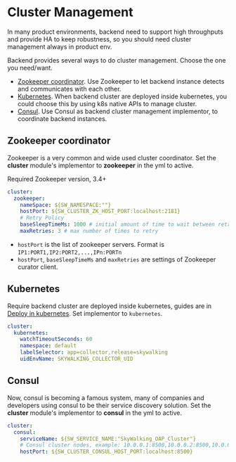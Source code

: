 # Cluster Management
In many product environments, backend need to support high throughputs and provide HA to keep robustness,
so you should need cluster management always in product env.
 
Backend provides several ways to do cluster management. Choose the one you need/want.

- [Zookeeper coordinator](#zookeeper-coordinator). Use Zookeeper to let backend instance detects and communicates
with each other.
- [Kubernetes](#kubernetes). When backend cluster are deployed inside kubernetes, you could choose this
by using k8s native APIs to manage cluster.
- [Consul](#consul). Use Consul as backend cluster management implementor, to coordinate backend instances.


## Zookeeper coordinator
Zookeeper is a very common and wide used cluster coordinator. Set the **cluster** module's implementor
to **zookeeper** in the yml to active. 

Required Zookeeper version, 3.4+

```yaml
cluster:
  zookeeper:
    nameSpace: ${SW_NAMESPACE:""}
    hostPort: ${SW_CLUSTER_ZK_HOST_PORT:localhost:2181}
    # Retry Policy
    baseSleepTimeMs: 1000 # initial amount of time to wait between retries
    maxRetries: 3 # max number of times to retry
```

- `hostPort` is the list of zookeeper servers. Format is `IP1:PORT1,IP2:PORT2,...,IPn:PORTn`
- `hostPort`, `baseSleepTimeMs` and `maxRetries` are settings of Zookeeper curator client.


## Kubernetes
Require backend cluster are deployed inside kubernetes, guides are in [Deploy in kubernetes](backend-k8s.md).
Set implementor to `kubernetes`.

```yaml
cluster:
  kubernetes:
    watchTimeoutSeconds: 60
    namespace: default
    labelSelector: app=collector,release=skywalking
    uidEnvName: SKYWALKING_COLLECTOR_UID
```

## Consul
Now, consul is becoming a famous system, many of companies and developers using consul to be 
their service discovery solution. Set the **cluster** module's implementor to **consul** in 
the yml to active. 

```yaml
cluster:
  consul:
    serviceName: ${SW_SERVICE_NAME:"SkyWalking_OAP_Cluster"}
    # Consul cluster nodes, example: 10.0.0.1:8500,10.0.0.2:8500,10.0.0.3:8500
    hostPort: ${SW_CLUSTER_CONSUL_HOST_PORT:localhost:8500}
```
